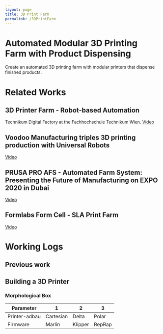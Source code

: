 ```yaml
---
layout: page
title: 3D Print Farm
permalink: /3DPrintFarm
---
```

# Automated Modular 3D Printing Farm with Product Dispensing
Create an automated 3D printing farm with modular printers that dispense finished products.

# Related Works
## 3D Printer Farm - Robot-based Automation
Technikum Digital Factory at the Fachhochschule Technikum Wien.
[Video](https://www.youtube.com/watch?app=desktop&v=EK57AHT1Xqk&ab_channel=AliAburaia)

## Voodoo Manufacturing triples 3D printing production with Universal Robots
[Video](https://www.youtube.com/watch?v=qo_rtzEI_7Y&ab_channel=UniversalRobots)


## PRUSA PRO AFS - Automated Farm System: Presenting the Future of Manufacturing on EXPO 2020 in Dubai
[Video](https://www.youtube.com/watch?v=uLMRAC2zJJA&ab_channel=Prusa3DbyJosefPrusa)

## Formlabs Form Cell - SLA Print Farm
[Video](https://www.youtube.com/watch?v=LvOdZ6FC-1E&ab_channel=Formlabs)

# Working Logs
## Previous work


## Building a 3D Printer

### Morphological Box

| Parameter     | 1         | 2       | 3      |
|---------------|-----------|---------|--------|
| Printer-adbau | Cartesian | Delta   | Polar  |
| Firmware      | Marlin    | Klipper | RepRap |

